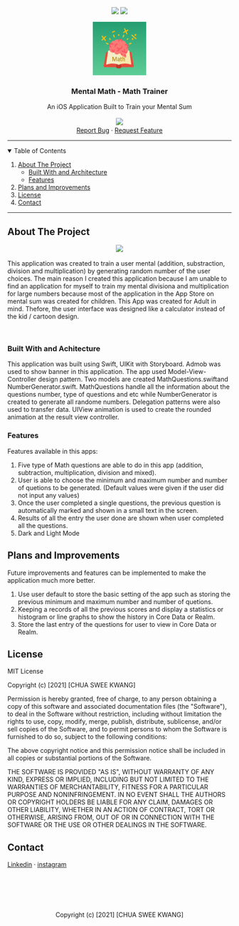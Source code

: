 <p align="center">
  <img src="https://img.shields.io/badge/Maintained%3F-no-red.svg">
  <img src="https://img.shields.io/github/stars/Sweekwang/Math-Trainer">
  
</p>

<p align="center">
  <a href="https://apps.apple.com/sg/app/mental-math-math-trainer/id1538276170">
    <img src="https://github.com/Sweekwang/Math-Trainer/blob/master/Math%20Trainer/Assets.xcassets/AppIcon.appiconset/1024.png?raw=true" alt="Logo" width="120" height="120">
  </a>

  <h3 align="center">Mental Math - Math Trainer</h3>

  <p align="center">
    An iOS Application Built to Train your Mental Sum
    <br />
    <br />
    <img src="https://developer.apple.com/app-store/marketing/guidelines/images/badge-download-on-the-app-store.svg"/>
    <br />
    <a href="https://github.com/othneildrew/Best-README-Template/issues">Report Bug</a>
    ·
    <a href="https://github.com/othneildrew/Best-README-Template/issues">Request Feature</a>
  </p>
</p>

<hr/>

<!-- TABLE OF CONTENTS -->
<details open="open">
  <summary>Table of Contents</summary>
  <ol>
    <li>
      <a href="#about-the-project">About The Project</a>
      <ul>
        <li><a href="#built-with-and-achitecture">Built With and Architecture</a></li>
        <li><a href="#features">Features </a></li>
      </ul>
    </li>
    <li>
      <a href="#plans-and-improvements">Plans and Improvements</a>
    </li>
    <li><a href="#license">License</a></li>
    <li><a href="#contact">Contact</a></li>
  </ol>
</details>

<!-- Aboute The project -->
<hr/>

## About The Project
<p align="center">
   <img src = "https://drive.google.com/uc?export=view&id=1-UTaA_AlEdal0EoQSscc9_9c7ANqoAQX"/>
<p/>

This application was created to train a user mental (addition, substraction, division and multiplication) by generating random number of the user choices. 
The main reason I created this application because I am unable to find an application for myself to train my mental divisiona and multiplication for large numbers
because most of the application in the App Store on mental sum was created for children. This App was created for Adult in mind. Thefore, the user interface was 
designed like a calculator instead of the kid / cartoon design.

<!-- Built With and Architecture -->
<br/>

### Built With and Achitecture

This application was built using Swift, UIKit with Storyboard. Admob was used to show banner in this application. The app used Model-View-Controller design pattern. Two models are created MathQuestions.swiftand NumberGenerator.swift. MathQuestions handle all the information about the questions number, type of questions and etc while NumberGenerator is created to generate all randome numbers. Delegation patterns were also used to transfer data. UIView animation is used to create the rounded animation at the result view controller.
  
### Features
Features available in this apps:

1) Five type of Math questions are able to do in this app (addition, subtraction, multiplication, division and mixed).
2) User is able to choose the minimum and maximum number and number of quetions to be generated. (Default values were given if the user did not input any values)
3) Once the user completed a single questions, the previous question is automatically marked and shown in a small text in the screen.
4) Results of all the entry the user done are shown when user completed all the questions.
5) Dark and Light Mode


## Plans and Improvements
Future improvements and features can be implemented to make the application much more better.
1) Use user default to store the basic setting of the app such as storing the previous minimum and maximum number and number of quetions.
2) Keeping a records of all the previous scores and display a statistics or histogram or line graphs to show the history in Core Data or Realm.
3) Store the last entry of the questions for user to view in Core Data or Realm.


## License
MIT License

Copyright (c) [2021] [CHUA SWEE KWANG]

Permission is hereby granted, free of charge, to any person obtaining a copy
of this software and associated documentation files (the "Software"), to deal
in the Software without restriction, including without limitation the rights
to use, copy, modify, merge, publish, distribute, sublicense, and/or sell
copies of the Software, and to permit persons to whom the Software is
furnished to do so, subject to the following conditions:

The above copyright notice and this permission notice shall be included in all
copies or substantial portions of the Software.

THE SOFTWARE IS PROVIDED "AS IS", WITHOUT WARRANTY OF ANY KIND, EXPRESS OR
IMPLIED, INCLUDING BUT NOT LIMITED TO THE WARRANTIES OF MERCHANTABILITY,
FITNESS FOR A PARTICULAR PURPOSE AND NONINFRINGEMENT. IN NO EVENT SHALL THE
AUTHORS OR COPYRIGHT HOLDERS BE LIABLE FOR ANY CLAIM, DAMAGES OR OTHER
LIABILITY, WHETHER IN AN ACTION OF CONTRACT, TORT OR OTHERWISE, ARISING FROM,
OUT OF OR IN CONNECTION WITH THE SOFTWARE OR THE USE OR OTHER DEALINGS IN THE
SOFTWARE.

## Contact
<a href="https://www.linkedin.com/in/chuasweekwang/">Linkedin</a> ·
<a href="https://www.instagram.com/sweekwang/">instagram</a>

<br/>
<br/>
<br/>
<br/>
<p align="center">
   Copyright (c) [2021] [CHUA SWEE KWANG]
<p/>
